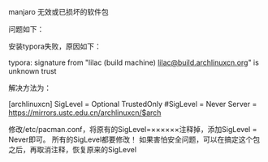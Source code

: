 manjaro 无效或已损坏的软件包

问题如下：

安装typora失败，原因如下：

typora: signature from "lilac (build machine) <lilac@build.archlinuxcn.org>" is unknown trust



解决方法为：

[archlinuxcn]
SigLevel = Optional TrustedOnly
#SigLevel = Never
Server = https://mirrors.ustc.edu.cn/archlinuxcn/$arch

修改/etc/pacman.conf，将原有的SigLevel=××××××注释掉，添加SigLevel = Never即可。
所有的SigLevel都要修改！
如果害怕安全问题，可以在搞定这个包之后，再取消注释，恢复原来的SigLevel